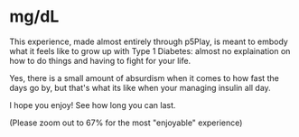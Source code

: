 # mg/dL

This experience, made almost entirely through p5Play, is meant to embody what it feels like to grow up with Type 1 Diabetes: almost no explaination on how to do things and having to fight for your life.

Yes, there is a small amount of absurdism when it comes to how fast the days go by, but that's what its like when your managing insulin all day.

I hope you enjoy! See how long you can last.

(Please zoom out to 67% for the most "enjoyable" experience)